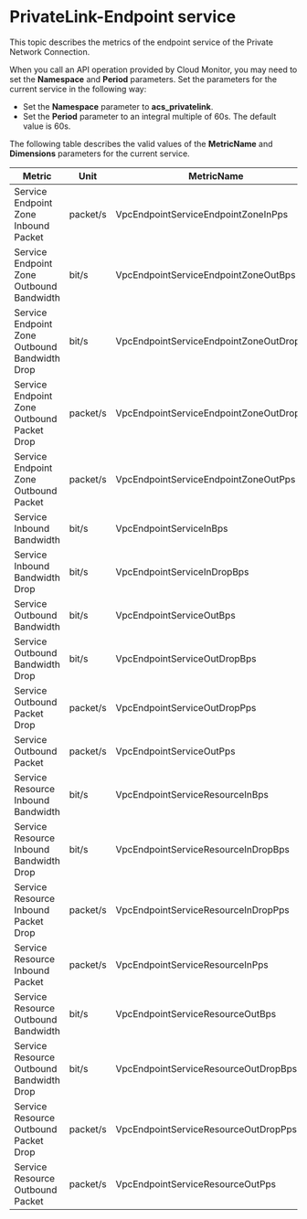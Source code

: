 # PrivateLink-Endpoint service

This topic describes the metrics of the endpoint service of the Private Network Connection.

When you call an API operation provided by Cloud Monitor, you may need to set the **Namespace** and **Period** parameters. Set the parameters for the current service in the following way:

-   Set the **Namespace** parameter to **acs\_privatelink**.
-   Set the **Period** parameter to an integral multiple of 60s. The default value is 60s.

The following table describes the valid values of the **MetricName** and **Dimensions** parameters for the current service.

|Metric|Unit|MetricName|Dimensions|Statistics|
|------|----|----------|----------|----------|
|Service Endpoint Zone Inbound Packet|packet/s|VpcEndpointServiceEndpointZoneInPps|userId, instanceId, endpointId, and zoneId|Average|
|Service Endpoint Zone Outbound Bandwidth|bit/s|VpcEndpointServiceEndpointZoneOutBps|userId, instanceId, endpointId, and zoneId|Average|
|Service Endpoint Zone Outbound Bandwidth Drop|bit/s|VpcEndpointServiceEndpointZoneOutDropBps|userId, instanceId, endpointId, and zoneId|Average|
|Service Endpoint Zone Outbound Packet Drop|packet/s|VpcEndpointServiceEndpointZoneOutDropPps|userId, instanceId, endpointId, and zoneId|Average|
|Service Endpoint Zone Outbound Packet|packet/s|VpcEndpointServiceEndpointZoneOutPps|userId, instanceId, endpointId, and zoneId|Average|
|Service Inbound Bandwidth|bit/s|VpcEndpointServiceInBps|userId and instanceId|Average|
|Service Inbound Bandwidth Drop|bit/s|VpcEndpointServiceInDropBps|userId and instanceId|Average|
|Service Outbound Bandwidth|bit/s|VpcEndpointServiceOutBps|userId and instanceId|Average|
|Service Outbound Bandwidth Drop|bit/s|VpcEndpointServiceOutDropBps|userId and instanceId|Average|
|Service Outbound Packet Drop|packet/s|VpcEndpointServiceOutDropPps|userId and instanceId|Average|
|Service Outbound Packet|packet/s|VpcEndpointServiceOutPps|userId and instanceId|Average|
|Service Resource Inbound Bandwidth|bit/s|VpcEndpointServiceResourceInBps|userId, instanceId, zoneId, and resourceId|Average|
|Service Resource Inbound Bandwidth Drop|bit/s|VpcEndpointServiceResourceInDropBps|userId, instanceId, zoneId, and resourceId|Average|
|Service Resource Inbound Packet Drop|packet/s|VpcEndpointServiceResourceInDropPps|userId, instanceId, zoneId, and resourceId|Average|
|Service Resource Inbound Packet|packet/s|VpcEndpointServiceResourceInPps|userId, instanceId, zoneId, and resourceId|Average|
|Service Resource Outbound Bandwidth|bit/s|VpcEndpointServiceResourceOutBps|userId, instanceId, zoneId, and resourceId|Average|
|Service Resource Outbound Bandwidth Drop|bit/s|VpcEndpointServiceResourceOutDropBps|userId, instanceId, zoneId, and resourceId|Average|
|Service Resource Outbound Packet Drop|packet/s|VpcEndpointServiceResourceOutDropPps|userId, instanceId, zoneId, and resourceId|Average|
|Service Resource Outbound Packet|packet/s|VpcEndpointServiceResourceOutPps|userId, instanceId, zoneId, and resourceId|Average|

